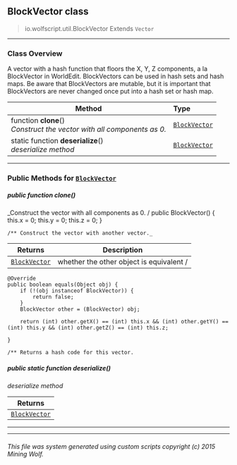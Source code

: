 ## BlockVector __class__

>io.wolfscript.util.BlockVector
>Extends `Vector`

---

### Class Overview

A vector with a hash function that floors the X, Y, Z components, a la BlockVector in WorldEdit. BlockVectors can be used in hash sets and hash maps. Be aware that BlockVectors are mutable, but it is important that BlockVectors are never changed once put into a hash set or hash map.

Method | Type   
--- | :--- 
 function __clone__() <br> _Construct the vector with all components as 0._ | [`BlockVector`](BlockVector.md)
static function __deserialize__() <br> _deserialize method_ | [`BlockVector`](BlockVector.md)



---


### Public Methods for [`BlockVector`](BlockVector.md)

##### <a id='clone'></a>public  function __clone__()

_Construct the vector with all components as 0. /
    public BlockVector() {
        this.x = 0;
        this.y = 0;
        this.z = 0;
    }

    /** Construct the vector with another vector._

Returns | Description
--- | --- 
[`BlockVector`](BlockVector.md) | whether the other object is equivalent /
    @Override
    public boolean equals(Object obj) {
        if (!(obj instanceof BlockVector)) {
            return false;
        }
        BlockVector other = (BlockVector) obj;

        return (int) other.getX() == (int) this.x && (int) other.getY() == (int) this.y && (int) other.getZ() == (int) this.z;

    }

    /** Returns a hash code for this vector.


##### <a id='deserialize'></a>public static function __deserialize__()

_deserialize method_

Returns | 
--- | 
[`BlockVector`](BlockVector.md) |


---
---


###### This file was system generated using custom scripts copyright (c) 2015 Mining Wolf.
	

